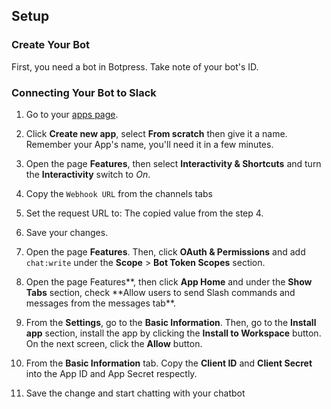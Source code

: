 ## Setup

### Create Your Bot

First, you need a bot in Botpress. Take note of your bot's ID.

### Connecting Your Bot to Slack

1. Go to your [apps page](https://api.slack.com/apps).

2. Click **Create new app**, select **From scratch** then give it a name. Remember your App's name, you'll need it in a few minutes.

3. Open the page **Features**, then select **Interactivity & Shortcuts** and turn the **Interactivity** switch to _On_.

4. Copy the `Webhook URL` from the channels tabs

5. Set the request URL to: The copied value from the step 4.

6. Save your changes.

7. Open the page **Features**. Then, click **OAuth & Permissions** and add `chat:write` under the **Scope** > **Bot Token Scopes** section.

8. Open the page Features**, then click **App Home** and under the **Show Tabs** section, check **Allow users to send Slash commands and messages from the messages tab\*\*.

9. From the **Settings**, go to the **Basic Information**. Then, go to the **Install app** section, install the app by clicking the **Install to Workspace** button. On the next screen, click the **Allow** button.

10. From the **Basic Information** tab. Copy the **Client ID** and **Client Secret** into the App ID and App Secret respectly.

11. Save the change and start chatting with your chatbot
